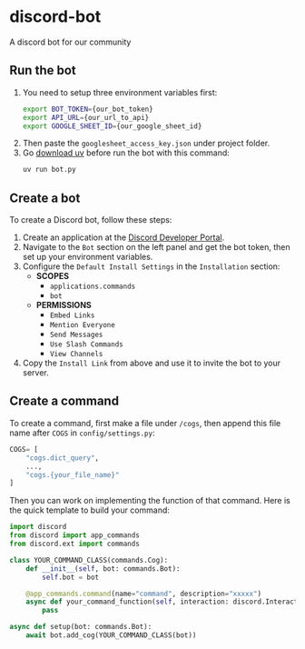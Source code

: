 # discord-bot
A discord bot for our community

## Run the bot
1. You need to setup three environment variables first:
    ```bash
    export BOT_TOKEN={our_bot_token}
    export API_URL={our_url_to_api}
    export GOOGLE_SHEET_ID={our_google_sheet_id}
    ```
2. Then paste the `googlesheet_access_key.json` under project folder.
3. Go [download uv](https://docs.astral.sh/uv/getting-started/installation/) before run the bot with this command:
    ```bash
    uv run bot.py
    ```

## Create a bot
To create a Discord bot, follow these steps:
1. Create an application at the [Discord Developer Portal](https://discord.com/developers/applications).
2. Navigate to the `Bot` section on the left panel and get the bot token, then set up your environment variables.
3. Configure the `Default Install Settings` in the `Installation` section:
    - **SCOPES**
        - `applications.commands`
        - `bot`
    - **PERMISSIONS**
        - `Embed Links`
        - `Mention Everyone`
        - `Send Messages`
        - `Use Slash Commands`
        - `View Channels`
4. Copy the `Install Link` from above and use it to invite the bot to your server.


## Create a command
To create a command, first make a file under `/cogs`, then append this file name after `COGS` in `config/settings.py`:
```python
COGS= [
    "cogs.dict_query",
    ...,
    "cogs.{your_file_name}"
]
```

Then you can work on implementing the function of that command. Here is the quick template to build your command:
```python
import discord
from discord import app_commands
from discord.ext import commands

class YOUR_COMMAND_CLASS(commands.Cog):
    def __init__(self, bot: commands.Bot):
        self.bot = bot

    @app_commands.command(name="command", description="xxxxx")
    async def your_command_function(self, interaction: discord.Interaction):
        pass

async def setup(bot: commands.Bot):
    await bot.add_cog(YOUR_COMMAND_CLASS(bot))

```